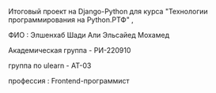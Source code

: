 Итоговый проект на Django-Python для курса "Технологии программирования на Python.РТФ" ,

ФИО : Элшенхаб Шади Али Эльсайед Мохамед

Академическая группа - РИ-220910

группа по ulearn - AT-03

профессия : Frontend-программист
